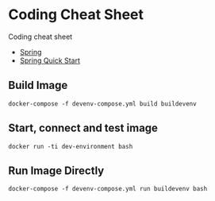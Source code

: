 # Coding Cheat Sheet
Coding cheat sheet
* [Spring](https://spring.io/)
* [Spring Quick Start](https://start.spring.io/) 

## Build Image 
```
docker-compose -f devenv-compose.yml build buildevenv
```

## Start, connect and test image 
```
docker run -ti dev-environment bash
```

## Run Image Directly
```
docker-compose -f devenv-compose.yml run buildevenv bash
```
